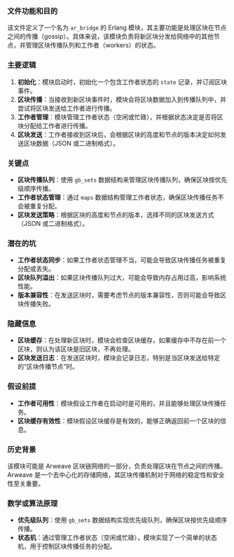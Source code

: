 ### 文件功能和目的
该文件定义了一个名为 `ar_bridge` 的 Erlang 模块，其主要功能是处理区块在节点之间的传播（gossip）。具体来说，该模块负责将新区块分发给网络中的其他节点，并管理区块传播队列和工作者（workers）的状态。

### 主要逻辑
1. **初始化**：模块启动时，初始化一个包含工作者状态的 `state` 记录，并订阅区块事件。
2. **区块传播**：当接收到新区块事件时，模块会将区块数据加入到传播队列中，并尝试将区块发送给工作者进行传播。
3. **工作者管理**：模块管理工作者状态（空闲或忙碌），并根据状态决定是否将区块分配给工作者进行传播。
4. **区块发送**：工作者接收到区块后，会根据区块的高度和节点的版本决定如何发送区块数据（JSON 或二进制格式）。

### 关键点
- **区块传播队列**：使用 `gb_sets` 数据结构来管理区块传播队列，确保区块按优先级顺序传播。
- **工作者状态管理**：通过 `maps` 数据结构管理工作者状态，确保区块传播任务不会被重复分配。
- **区块发送策略**：根据区块的高度和节点的版本，选择不同的区块发送方式（JSON 或二进制格式）。

### 潜在的坑
- **工作者状态同步**：如果工作者状态管理不当，可能会导致区块传播任务被重复分配或丢失。
- **区块队列溢出**：如果区块传播队列过大，可能会导致内存占用过高，影响系统性能。
- **版本兼容性**：在发送区块时，需要考虑节点的版本兼容性，否则可能会导致区块传播失败。

### 隐藏信息
- **区块缓存**：在处理新区块时，模块会检查区块缓存，如果缓存中不存在前一个区块，则认为该区块是旧区块，不再处理。
- **区块发送日志**：在发送区块时，模块会记录日志，特别是当区块发送给特定的“区块传播节点”时。

### 假设前提
- **工作者可用性**：模块假设工作者在启动时是可用的，并且能够处理区块传播任务。
- **区块缓存有效性**：模块假设区块缓存是有效的，能够正确返回前一个区块的信息。

### 历史背景
该模块可能是 Arweave 区块链网络的一部分，负责处理区块在节点之间的传播。Arweave 是一个去中心化的存储网络，其区块传播机制对于网络的稳定性和安全性至关重要。

### 数学或算法原理
- **优先级队列**：使用 `gb_sets` 数据结构实现优先级队列，确保区块按优先级顺序传播。
- **状态机**：通过管理工作者状态（空闲或忙碌），模块实现了一个简单的状态机，用于控制区块传播任务的分配。